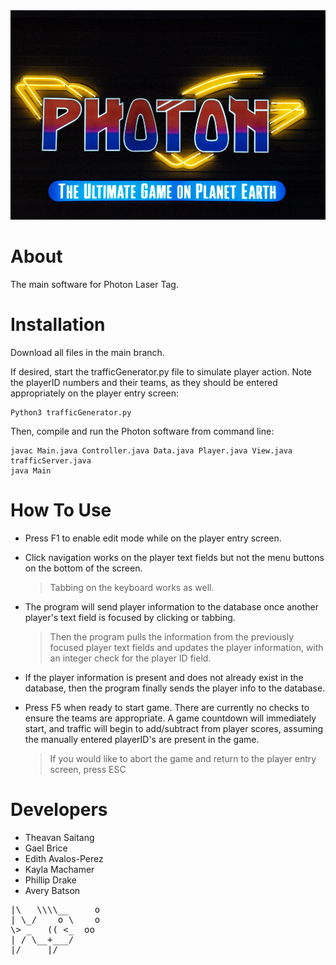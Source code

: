 <img src="https://github.com/huener/SE-photon/blob/main/logo1.jpg" width="790" height="335">

# About

The main software for Photon Laser Tag.

# Installation
Download all files in the main branch. 

If desired, start the trafficGenerator.py file to simulate player action. Note the playerID numbers and their teams, as they should be entered appropriately on the player entry screen:
```
Python3 trafficGenerator.py
```
Then, compile and run the Photon software from command line:
```
javac Main.java Controller.java Data.java Player.java View.java trafficServer.java
java Main
```

# How To Use


- Press F1 to enable edit mode while on the player entry screen. 
- Click navigation works on the player text fields but not the menu buttons on the bottom of the screen. 
  > Tabbing on the keyboard works as well.
- The program will send player information to the database once another player's text field is focused by clicking or tabbing. 
  > Then the program pulls the information from the previously focused player text fields and updates the player information, with an integer check for the player ID field.
- If the player information is present and does not already exist in the database, then the program finally sends the player info to the database.

- Press F5 when ready to start game. There are currently no checks to ensure the teams are appropriate. A game countdown will immediately start, and traffic will begin to add/subtract from player scores, assuming the manually entered playerID's are present in the game. 
  > If you would like to abort the game and return to the player entry screen, press ESC

# Developers

+ Theavan Saitang     
+ Gael Brice     
+ Edith Avalos-Perez     
+ Kayla Machamer     
+ Phillip Drake     
+ Avery Batson


<body><pre>
|\   \\\\__     o
| \_/    o \    o 
\> _   (( <_  oo  
| / \__+___/      
|/     |/
</pre></body>
